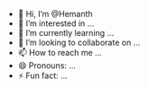 - 👋 Hi, I’m @Hemanth
- 👀 I’m interested in ...
- 🌱 I’m currently learning ...
- 💞️ I’m looking to collaborate on ...
- 📫 How to reach me ...
- 😄 Pronouns: ...
- ⚡ Fun fact: ...

<!---
HemanthRaj0C/HemanthRaj0C is a ✨ special ✨ repository because its `README.md` (this file) appears on your GitHub profile.
You can click the Preview link to take a look at your changes.
--->
